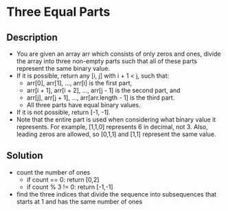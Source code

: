 # Three Equal Parts

## Description

* You are given an array arr which consists of only zeros and ones, divide the array into three non-empty parts such that all of these parts represent the same binary value.
* If it is possible, return any [i, j] with i + 1 < j, such that:
  * arr[0], arr[1], ..., arr[i] is the first part,
  * arr[i + 1], arr[i + 2], ..., arr[j - 1] is the second part, and
  * arr[j], arr[j + 1], ..., arr[arr.length - 1] is the third part.
  * All three parts have equal binary values.
* If it is not possible, return [-1, -1].
* Note that the entire part is used when considering what binary value it represents. For example, [1,1,0] represents 6 in decimal, not 3. Also, leading zeros are allowed, so [0,1,1] and [1,1] represent the same value.

## Solution

* count the number of ones
  * if count == 0: return [0,2]
  * if count % 3 != 0: return [-1,-1]
* find the three indices that divide the sequence into subsequences that starts at 1 and has the same number of ones
